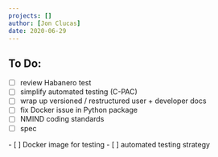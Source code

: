 ```yaml
---
projects: []
author: [Jon Clucas]
date: 2020-06-29
---
```


## To Do:
- [ ] review Habanero test
- [ ] simplify automated testing (C-PAC)
- [ ] wrap up versioned / restructured user + developer docs
- [ ] fix Docker issue in Python package
- [ ] NMIND coding standards
- [ ] spec
<div class="nested" markdown="1">
- [ ] Docker image for testing
- [ ] automated testing strategy
</div>

<!--more-->
